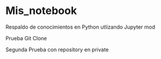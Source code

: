 # Mis_notebook
Respaldo de conocimientos en Python utlizando Jupyter mod

Prueba Git Clone

Segunda Prueba con repository en private